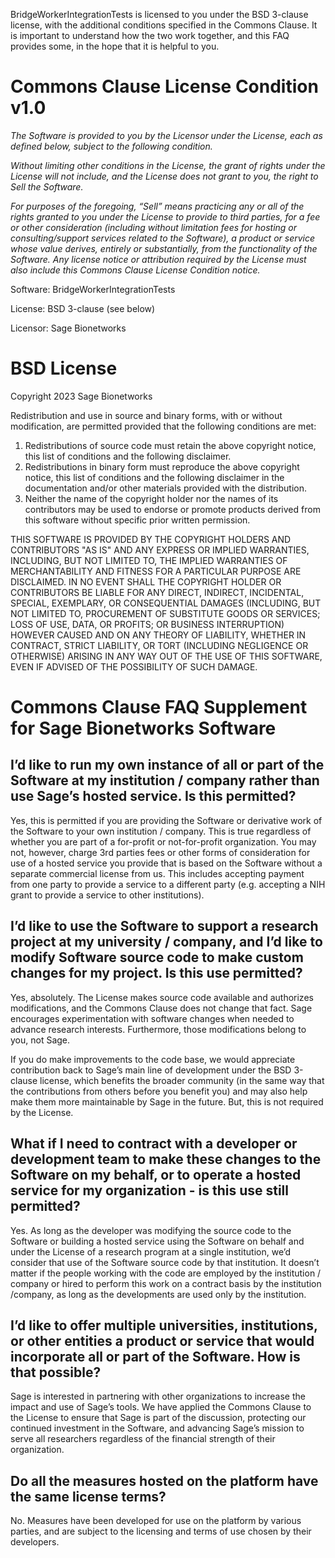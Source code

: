 BridgeWorkerIntegrationTests is licensed to you under the BSD 3-clause license, with the additional conditions specified in the Commons Clause. It is important to understand how the two work together, and this FAQ provides some, in the hope that it is helpful to you.

# Commons Clause License Condition v1.0

*The Software is provided to you by the Licensor under the License, each as defined below, subject to the following condition.*

*Without limiting other conditions in the License, the grant of rights under the License will not include, and the License does not grant to you, the right to Sell the Software.*

*For purposes of the foregoing, “Sell” means practicing any or all of the rights granted to you under the License to provide to third parties, for a fee or other consideration (including without limitation fees for hosting or consulting/support services related to the Software), a product or service whose value derives, entirely or substantially, from the functionality of the Software. Any license notice or attribution required by the License must also include this Commons Clause License Condition notice.*
 
Software: BridgeWorkerIntegrationTests

License: BSD 3-clause (see below)

Licensor: Sage Bionetworks
 
# BSD License

Copyright 2023 Sage Bionetworks

Redistribution and use in source and binary forms, with or without modification, are permitted provided that the following conditions are met:

1. Redistributions of source code must retain the above copyright notice, this list of conditions and the following disclaimer.
2. Redistributions in binary form must reproduce the above copyright notice, this list of conditions and the following disclaimer in the documentation and/or other materials provided with the distribution.
3. Neither the name of the copyright holder nor the names of its contributors may be used to endorse or promote products derived from this software without specific prior written permission.

THIS SOFTWARE IS PROVIDED BY THE COPYRIGHT HOLDERS AND CONTRIBUTORS "AS IS" AND ANY EXPRESS OR IMPLIED WARRANTIES, INCLUDING, BUT NOT LIMITED TO, THE IMPLIED WARRANTIES OF MERCHANTABILITY AND FITNESS FOR A PARTICULAR PURPOSE ARE DISCLAIMED. IN NO EVENT SHALL THE COPYRIGHT HOLDER OR CONTRIBUTORS BE LIABLE FOR ANY DIRECT, INDIRECT, INCIDENTAL, SPECIAL, EXEMPLARY, OR CONSEQUENTIAL DAMAGES (INCLUDING, BUT NOT LIMITED TO, PROCUREMENT OF SUBSTITUTE GOODS OR SERVICES; LOSS OF USE, DATA, OR PROFITS; OR BUSINESS INTERRUPTION) HOWEVER CAUSED AND ON ANY THEORY OF LIABILITY, WHETHER IN CONTRACT, STRICT LIABILITY, OR TORT (INCLUDING NEGLIGENCE OR OTHERWISE) ARISING IN ANY WAY OUT OF THE USE OF THIS SOFTWARE, EVEN IF ADVISED OF THE POSSIBILITY OF SUCH DAMAGE.

# Commons Clause FAQ Supplement for Sage Bionetworks Software

## I’d like to run my own instance of all or part of the Software at my institution / company rather than use Sage’s hosted service. Is this permitted?

Yes, this is permitted if you are providing the Software or derivative work of the Software to your own institution / company. This is true regardless of whether you are part of a for-profit or not-for-profit organization. You may not, however, charge 3rd parties fees or other forms of consideration for use of a hosted service you provide that is based on the Software without a separate commercial license from us. This includes accepting payment from one party to provide a service to a different party (e.g. accepting a NIH grant to provide a service to other institutions).

## I’d like to use the Software to support a research project at my university / company, and I’d like to modify Software source code to make custom changes for my project. Is this use permitted?

Yes, absolutely. The License makes source code available and authorizes modifications, and the Commons Clause does not change that fact. Sage encourages experimentation with software changes when needed to advance research interests. Furthermore, those modifications belong to you, not Sage.

If you do make improvements to the code base, we would appreciate contribution back to Sage’s main line of development  under the BSD 3-clause license, which benefits the broader community (in the same way that the contributions from others before you benefit you) and may also help make them more maintainable by Sage in the future. But, this is not required by the License.

## What if I need to contract with a developer or development team to make these changes to the Software on my behalf, or to operate a hosted service for my organization - is this use still permitted?

Yes. As long as the developer was modifying the source code to the Software or building a hosted service using the Software on behalf and under the License of a research program at a single institution, we’d consider that use of the Software source code by that institution. It doesn’t matter if the people working with the code are employed by the institution / company or hired to perform this work on a contract basis by the institution /company, as long as the developments are used only by the institution.

## I’d like to offer multiple universities, institutions, or other entities a product or service that would incorporate all or part of the Software. How is that possible?

Sage is interested in partnering with other organizations to increase the impact and use of Sage’s tools. We have applied the Commons Clause to the License  to ensure that Sage is part of the discussion, protecting our continued investment in the Software, and advancing Sage’s mission to serve all researchers regardless of the financial strength of their organization.

## Do all the measures hosted on the platform have the same license terms?

No. Measures have been developed for use on the platform by various parties, and are subject to the licensing and terms of use chosen by their developers.
